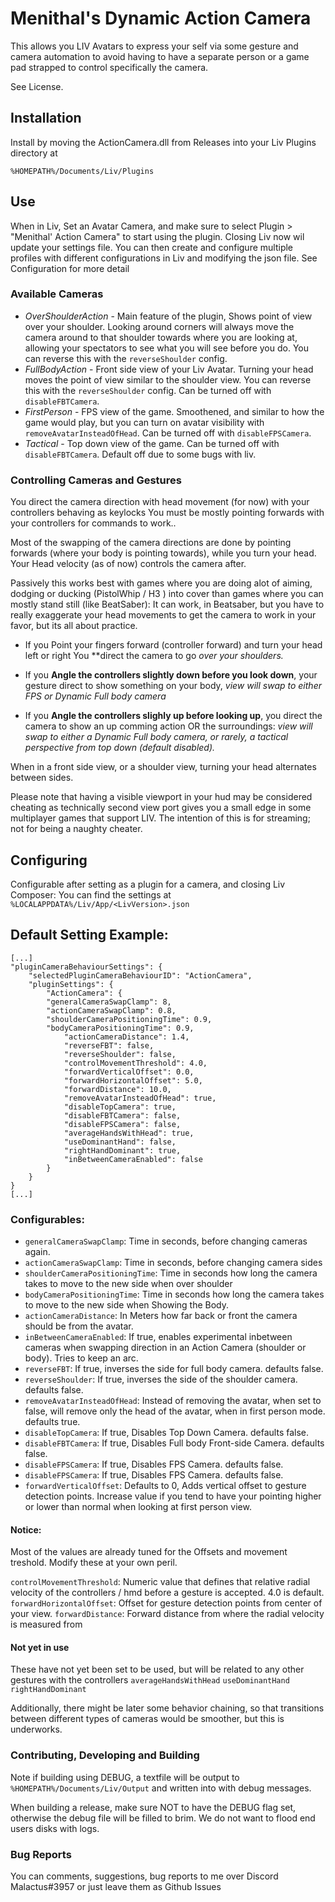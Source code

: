 ﻿# Menithal's Dynamic Action Camera

This allows you LIV Avatars to express your self via some gesture and camera automation to avoid having to have a separate person or
a game pad strapped to control specifically the camera.

See License.

## Installation
Install by moving the ActionCamera.dll from Releases into your Liv Plugins directory at

`%HOMEPATH%/Documents/Liv/Plugins`

## Use
When in Liv, Set an Avatar Camera, and make sure to select Plugin > "Menithal' Action Camera" to start using the plugin.
Closing Liv now wil update your settings file. You can then create and configure multiple profiles with different configurations in Liv and modifying the json file. See Configuration for more detail


### Available Cameras

- *OverShoulderAction* - Main feature of the plugin, Shows point of view over your shoulder. Looking around corners will always move the camera around to that shoulder towards where you are looking at, allowing your spectators to see
what you will see before you do.  You can reverse this with the `reverseShoulder` config.
- *FullBodyAction* - Front side view of your Liv Avatar. Turning your head moves the point of view similar to the shoulder view. You can reverse this with the `reverseShoulder` config. Can be turned off with `disableFBTCamera`.
- *FirstPerson* - FPS view of the game. Smoothened, and similar to how the game would play, but you can turn on avatar visibility with `removeAvatarInsteadOfHead`.  Can be turned off with `disableFPSCamera`.
- *Tactical* - Top down view of the game. Can be turned off with `disableFBTCamera`. Default off due to some bugs with liv.

### Controlling Cameras and Gestures

You direct the camera direction with head movement (for now) with your controllers behaving as keylocks You must be mostly pointing forwards with your controllers for commands to work.. 

Most of the swapping of the camera directions are done by pointing forwards (where your body is pointing towards), while you turn your head.
Your Head velocity (as of now) controls the camera after.

Passively this works best with games where you are doing alot of aiming, dodging or ducking (PistolWhip / H3 )
into cover than games where you can mostly stand still (like BeatSaber):
It can work, in Beatsaber, but you have to really exaggerate your head movements to get the camera to work in your favor, but its all about practice.


- If you Point your fingers forward (controller forward) and turn your head left or right You **direct the camera to go *over your shoulders.*


- If you **Angle the controllers slightly down before you look down**, your gesture direct to
show something on your body, *view will swap to either FPS or Dynamic Full body camera*


- If you **Angle the controllers slighly up before looking up**, you direct the camera to show an up comming action OR the surroundings:
*view will swap to either a Dynamic Full body camera, or rarely, a tactical perspective from top down (default disabled).*

When in a front side view, or a shoulder view, turning your head alternates between sides.

Please note that having a visible viewport in your hud may be considered cheating as technically second view port
gives you a small edge in some multiplayer games that support LIV. The intention of this is for streaming; not for being a naughty cheater.


## Configuring

Configurable after setting as a plugin for a camera, and closing Liv Composer: You can find the settings at
`%LOCALAPPDATA%/Liv/App/<LivVersion>.json`

## Default Setting Example: 
```
[...]
"pluginCameraBehaviourSettings": {
    "selectedPluginCameraBehaviourID": "ActionCamera",
    "pluginSettings": {
        "ActionCamera": {
	    "generalCameraSwapClamp": 8,
	    "actionCameraSwapClamp": 0.8,
	    "shoulderCameraPositioningTime": 0.9,
	    "bodyCameraPositioningTime": 0.9,
            "actionCameraDistance": 1.4,
            "reverseFBT": false,
            "reverseShoulder": false,
            "controlMovementThreshold": 4.0,
            "forwardVerticalOffset": 0.0,
            "forwardHorizontalOffset": 5.0,
            "forwardDistance": 10.0,
            "removeAvatarInsteadOfHead": true,
            "disableTopCamera": true,
            "disableFBTCamera": false,
            "disableFPSCamera": false,
            "averageHandsWithHead": true,
            "useDominantHand": false,
            "rightHandDominant": true,
            "inBetweenCameraEnabled": false
        }
    }
}
[...]
```

### Configurables: 

- `generalCameraSwapClamp`: Time in seconds, before changing cameras again.
- `actionCameraSwapClamp`: Time in seconds, before changing camera sides
- `shoulderCameraPositioningTime`: Time in seconds how long the camera takes to move to the new side when over shoulder
- `bodyCameraPositioningTime`: Time in seconds how long the camera takes to move to the new side when Showing the Body.
- `actionCameraDistance`: In Meters how far back or front the camera should be from the avatar. 
- `inBetweenCameraEnabled`: If true, enables experimental inbetween cameras when swapping direction in an Action Camera (shoulder or body). Tries to keep an arc.
- `reverseFBT`: If true, inverses the side for full body camera. defaults false.
- `reverseShoulder`: If true, inverses the side of the shoulder camera. defaults false.
- `removeAvatarInsteadOfHead`: Instead of removing the avatar, when set to false, will remove only the head of the avatar, when in first person mode. defaults true.
- `disableTopCamera`: If true, Disables Top Down Camera. defaults false.
- `disableFBTCamera`: If true, Disables Full body Front-side Camera. defaults false.
- `disableFPSCamera`: If true, Disables FPS Camera. defaults false.
- `disableFPSCamera`: If true, Disables FPS Camera. defaults false.
- `forwardVerticalOffset`: Defaults to 0, Adds vertical offset to gesture detection points. Increase value if you tend to have your pointing higher or lower than normal when looking at first person view.

#### Notice:

Most of the values are already tuned for the Offsets and movement treshold. Modify these at your own peril.

`controlMovementThreshold`: Numeric value that defines that relative radial velocity of the controllers / hmd before a gesture is accepted. 4.0 is default.
`forwardHorizontalOffset`: Offset for gesture detection points from center of your view.
`forwardDistance`: Forward distance from where the radial velocity is measured from

#### Not yet in use

These have not yet been set to be used, but will be related to any other gestures with the controllers
`averageHandsWithHead`
`useDominantHand`
`rightHandDominant`

Additionally, there might be later some behavior chaining, so that transitions between different types of cameras would be smoother, but this is underworks.


### Contributing, Developing and Building

Note if building using DEBUG, a textfile will be output to `%HOMEPATH%/Documents/Liv/Output` 
and written into with debug messages. 

When building a release, make sure NOT to have the DEBUG flag set, otherwise the debug file will be filled to brim. We do not want to flood end users disks with logs.

### Bug Reports 

You can comments, suggestions, bug reports to me over Discord Malactus#3957 or just leave them as Github Issues

